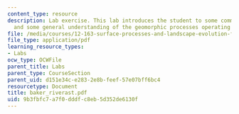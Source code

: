 ```yaml
---
content_type: resource
description: Lab exercise. This lab introduces the student to some common field techniques
  and some general understanding of the geomorphic processes operating in a stream.
file: /media/courses/12-163-surface-processes-and-landscape-evolution-fall-2004/9b3fbfc7a7f0dddfc8eb5d352de6130f_baker_riverast.pdf
file_type: application/pdf
learning_resource_types:
- Labs
ocw_type: OCWFile
parent_title: Labs
parent_type: CourseSection
parent_uid: d151e34c-e283-2e8b-feef-57e07bff6bc4
resourcetype: Document
title: baker_riverast.pdf
uid: 9b3fbfc7-a7f0-dddf-c8eb-5d352de6130f
---
```

